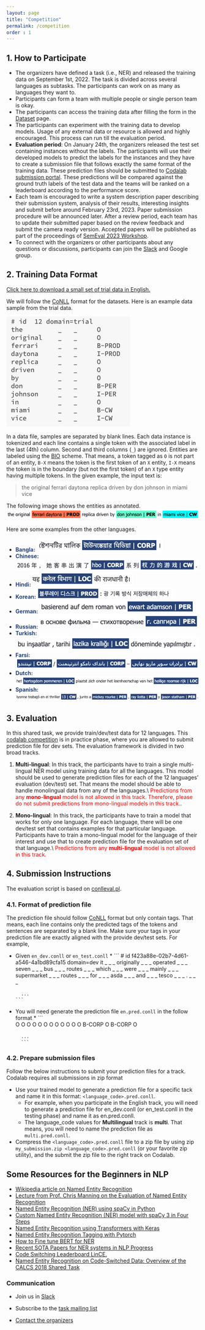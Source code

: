 ```yaml
---
layout: page
title: "Competition"
permalink: /competition
order : 1
---
```


<!--<mark>The competition is over. The <a href="/dataset" target="_blank">dataset</a> is publicly available. You can check out the post-evaluation phase <a href="https://competitions.codalab.org/competitions/36425" target="_blank">here</a>.</mark>-->

## 1. How to Participate
* The organizers have defined a task (i.e., NER) and released the training data on September 1st, 2022. The task is divided across several languages as subtasks. The participants can work on as many as languages they want to.
* Participants can form a team with multiple people or single person team is okay.
* The participants can access the training data after filling the form in the <a href="/dataset" target="_blank">Dataset</a> page. 
* The participants can experiment with the training data to develop models. Usage of any external data or resource is allowed and highly encouraged. This process can run till the evaluation period.
* __Evaluation period__: On January 24th, the organizers released the test set containing instances without the labels. The participants will use their developed models to predict the labels for the instances and they have to create a submission file that follows exactly the same format of the training data. These prediction files should be submitted to <a href="https://codalab.lisn.upsaclay.fr/competitions/9979" target="_blank">Codalab submission portal</a>. These predictions will be compared against the ground truth labels of the test data and the teams will be ranked on a leaderboard according to the performance score.
* Each team is encouraged to write a system description paper describing their submission system, analysis of their results, interesting insights and submit before around February 23rd, 2023. Paper submission procedure will be announced later. After a review period, each team has to update their submitted paper based on the review feedback and submit the camera ready version. Accepted papers will be published as part of the proceedings of <a href="https://semeval.github.io" target="_blank">SemEval 2023 Workshop</a>.
* To connect with the organizers or other participants about any questions or discussions, participants can join the <a href="https://join.slack.com/t/multiconer/shared_invite/zt-vi3g97cx-MpqTvS07XX22S78nRC2s0Q" target="_blank">Slack</a> and Google group.



## 2. Training Data Format
<a href="data/semeval_2021_task_11_trial_data.txt" download>Click here to download a small set of trial data in English.</a>

We will follow the [CoNLL](https://universaldependencies.org/docs/format.html) format for the datasets. Here is an example data sample from the trial data.

![.](images/trial_data_sample.png)


In a data file, samples are separated by blank lines. Each data instance is tokenized and each line contains a single token with the associated label in the last (4th) column. Second and third columns (`_`) are ignored. Entities are labeled using the [BIO](https://natural-language-understanding.fandom.com/wiki/Named_entity_recognition#BIO) scheme. That means, a token tagged as `O` is not part of an entity, `B-X` means the token is the first token of an `X` entity, `I-X` means the token is in the boundary (but not the first token) of an `X` type entity having multiple tokens. In the given example, the input text is:

> the original ferrari daytona replica driven by don johnson in miami vice

The following image shows the entities as annotated.
![.](images/trial_sample_viz.png)

Here are some examples from the other languages.
* <span style="color:#274277"><b>Bangla:</b></span> ![.](images/b/BN.png)
* <span style="color:#274277"><b>Chinese:</b></span>![.](images/b/ZH.png)
* <span style="color:#274277"><b>Hindi:</b></span>![.](images/b/HI.png)
* <span style="color:#274277"><b>Korean:</b></span>![.](images/b/KO.png)
* <span style="color:#274277"><b>German:</b></span> ![.](images/b/DE.png)
* <span style="color:#274277"><b>Russian:</b></span>![.](images/b/RU.png)
* <span style="color:#274277"><b>Turkish:</b></span>![.](images/b/TR.png)
* <span style="color:#274277"><b>Farsi:</b></span>![.](images/b/FA.png)
* <span style="color:#274277"><b>Dutch:</b></span>![.](images/b/NL.png)
* <span style="color:#274277"><b>Spanish:</b></span> ![.](images/b/ES.png)





<!--## Official Competition Metric for the Task-->



## 3. Evaluation 
In this shared task, we provide train/dev/test data for 12 languages. This <a href="https://codalab.lisn.upsaclay.fr/competitions/9885" target="_blank">codalab competition</a> is in practice phase, where you are allowed to submit prediction file for dev sets. The evaluation framework is divided in two broad tracks. 
1. **Multi-lingual**: In this track, the participants have to train a single multi-lingual NER model using training data for all the languages. This model should be used to generate prediction files for each of the 12 languages’ evaluation (dev/test) set. That means the model should be able to handle monolingual data from any of the languages.\\
<span style="color:red">Predictions from any **mono-lingual** model is not allowed in this track. Therefore, please do not submit predictions from mono-lingual models in this track.</span>.

2. **Mono-lingual**: In this track, the participants have to train a model that works for only one language. For each language, there will be one dev/test set that contains examples for that particular language. Participants have to train a mono-lingual model for the language of their interest and use that to create prediction file for the evaluation set of that language.\\
<span style="color:red">Predictions from any **multi-lingual** model is not allowed in this track.</span>



## 4. Submission Instructions
The evaluation script is based on [conlleval.pl](https://github.com/chakki-works/seqeval/blob/master/tests/conlleval.pl). 
### 4.1. Format of prediction file
The prediction file should follow [CoNLL](https://universaldependencies.org/format.html) format but only contain tags. That means, each line contains only the predicted tags of the tokens and sentences are separated by a blank line. Make sure your tags in your prediction file are exactly aligned with the provide dev/test sets.  For example, 
* Given `en_dev.conll` or `en_test.conll`
    * 
        ```
      # id f423a88e-02b7-4d61-a546-4a1bd89cfa15    domain=dev
        it _ _ _
        originally _ _ _
        operated _ _ _
        seven _ _ _
        bus _ _ _
        routes _ _ _
        which _ _ _
        were _ _ _
        mainly _ _ _
        supermarket _ _ _
        routes _ _ _
        for _ _ _
        asda _ _ _
        and _ _ _
        tesco _ _ _
        . _ _ _
        
        ...
      ```
        
* You will need generate the prediction file `en.pred.conll` in the follow format
    * 
        ```        
        O
        O
        O
        O
        O
        O
        O
        O
        O
        O
        O
        O
        B-CORP
        O
        B-CORP
        O
        
        ...
        ```
        
### 4.2. Prepare submission files
Follow the below instructions to submit your prediction files for a track. Codalab requires all submissions in zip format

* Use your trained model to generate a prediction file for a specific tack and name it in this format: `<language_code>.pred.conll`. 
    * For example, when you participate in the English track, you will need to generate a prediction file for en_dev.conll (or en_test.conll in the testing phase) and name it as en.pred.conll.
    * The language_code values for **Multilingual** track is **multi**. That means, you will need to name the prediction file as `multi.pred.conll`.
* Compress the `<language_code>.pred.conll` file to a zip file by using zip `my_submission.zip <language_code>.pred.conll` (or your favorite zip utility), and the submit the zip file to the right track on Codalab.





## Some Resources for the Beginners in NLP
* <a href="https://en.wikipedia.org/wiki/Named-entity_recognition" target="_blank">Wikipedia article on Named Entity Recognition</a>
* <a href="https://www.youtube.com/watch?v=MY9fs1Plh_o" target="_blank">Lecture from Prof. Chris Manning on the Evaluation of Named Entity Recognition</a>
* <a href="https://www.geeksforgeeks.org/python-named-entity-recognition-ner-using-spacy" target="_blank">Named Entity Recognition (NER) using spaCy in Python</a>
* <a href="https://medium.com/analytics-vidhya/custom-named-entity-recognition-ner-model-with-spacy-3-in-four-steps-7e903688d51" target="_blank">Custom Named Entity Recognition (NER) model with spaCy 3 in Four Steps</a>
* <a href="https://keras.io/examples/nlp/ner_transformers" target="_blank">Named Entity Recognition using Transformers with Keras</a>
* <a href="https://cs230.stanford.edu/blog/namedentity" target="_blank">Named Entity Recognition Tagging with Pytorch</a>
* <a href="https://skimai.com/how-to-fine-tune-bert-for-named-entity-recognition-ner/" target="_blank">How to Fine tune BERT for NER</a>
* <a href="http://nlpprogress.com/english/named_entity_recognition.html" target="_blank">Recent SOTA Papers for NER systems in NLP Progress</a>
* <a href="https://ritual.uh.edu/lince/home">Code Switching Leaderboard LinCE.</a>
* <a href="https://aclanthology.org/W18-3219.pdf">Named Entity Recognition on Code-Switched Data:
Overview of the CALCS 2018 Shared Task</a>

### Communication
* Join us in <a href="https://join.slack.com/t/multiconer/shared_invite/zt-vi3g97cx-MpqTvS07XX22S78nRC2s0Q" target="_blank">Slack</a>

* Subscribe to the [task mailing list](mailto:multiconer-semeval@googlegroups.com)

* [Contact the organizers](mailto:multiconer-semeval-organizers@googlegroups.com)
